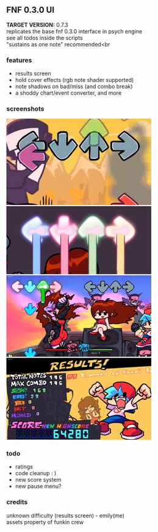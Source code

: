 ## FNF 0.3.0 UI
**TARGET VERSION:** 0.7.3<br>
replicates the base fnf 0.3.0 interface in psych engine<br>
see all todos inside the scripts<br>
"sustains as one note" recommended<br

### features
- results screen
- hold cover effects (rgb note shader supported)
- note shadows on bad/miss (and combo break)
- a shoddy chart/event converter,
and more

### screenshots
<div class='row'>
  <div class='column'>
    <img src='screens/bad_notes.png' alt='bad note shadows' width='380'/>
    <img src='screens/hold_covers.png' alt='custom hold cover colors' width='380'/>
  </div>
  <div class='column'>
    <img src='screens/ui_full.png' alt='full ui' width='380'/>
    <img src='screens/results_screen.png' alt='results screen' width='380'/>
  </div>
</div>

### todo
- ratings
- code cleanup : )
- new score system
- new pause menu?

### credits
unknown difficulty (results screen) - emily(me)<br>
assets property of funkin crew
